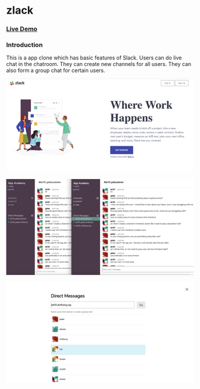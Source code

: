 
# zlack

### [Live Demo](https://zlack-la.herokuapp.com/#/)

### Introduction

This is a app clone which has basic features of Slack. Users can do live chat in the chatroom. They can create new channels for all users. They can also form a group chat for certain users.

![homepage](https://github.com/Rola1993/zlack/blob/master/app/assets/images/homepage.png)


![livechat](https://github.com/Rola1993/zlack/blob/master/app/assets/images/livechat.png)


![createdm](https://github.com/Rola1993/zlack/blob/master/app/assets/images/create-dm.png)

